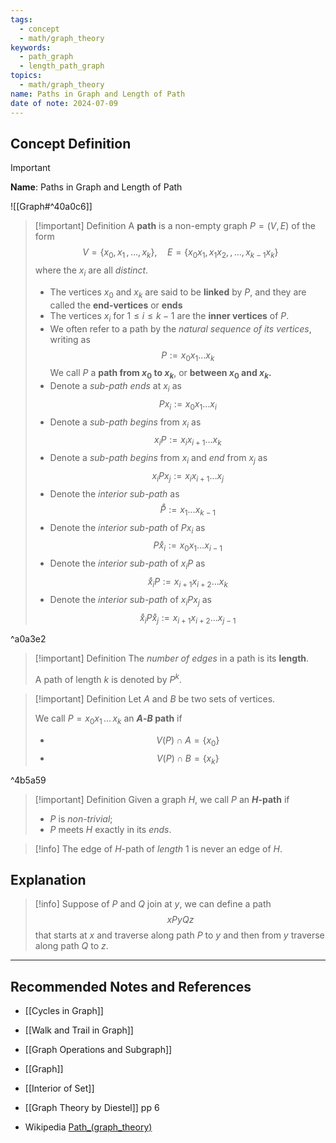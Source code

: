 ```yaml
---
tags:
  - concept
  - math/graph_theory
keywords:
  - path_graph
  - length_path_graph
topics:
  - math/graph_theory
name: Paths in Graph and Length of Path
date of note: 2024-07-09
---
```


## Concept Definition

>[!important]
>**Name**: Paths in Graph and Length of Path

![[Graph#^40a0c6]]


>[!important] Definition
>A **path** is a non-empty graph $P= (V, E)$ of the form
>$$
>V =\{ x_{0}, x_{1} \,{,}\ldots{,}\, x_{k} \}, \quad E = \{ x_{0}x_{1},\, x_{1}x_{2}, \,{,}\ldots{,}\,  x_{k-1}x_{k}\}
>$$
>where the $x_{i}$ are all *distinct*.
>- The vertices $x_{0}$ and $x_{k}$ are said to be **linked** by $P$, and they are called the **end-vertices** or **ends**
>- The vertices $x_{i}$ for $1 \le i \le k-1$ are the **inner vertices** of $P$.
>- We often refer to a path by the *natural sequence of its vertices*, writing as $$P := x_{0}x_{1}\ldots x_{k}$$ We call $P$ a **path from $x_{0}$ to $x_{k}$**, or **between  $x_{0}$ and $x_{k}$.**
>- Denote a *sub-path* *ends* at $x_{i}$ as $$Px_{i} := x_{0}x_{1}\ldots x_{i}$$
>- Denote a *sub-path* *begins* from $x_{i}$ as $$x_{i}P := x_{i}x_{i+1}\ldots x_{k}$$
>- Denote a *sub-path* *begins* from $x_{i}$ and *end* from $x_{j}$ as $$x_{i}Px_{j} := x_{i}x_{i+1}\ldots x_{j}$$
>- Denote the *interior sub-path* as $$\mathring{P} := x_{1}\ldots x_{k-1}$$
>- Denote the *interior sub-path* of $Px_{i}$ as $$P\mathring{x}_{i} := x_{0}x_{1}\ldots x_{i-1}$$
>- Denote the *interior sub-path* of $x_{i}P$ as $$\mathring{x}_{i}P := x_{i+1}x_{i+2}\ldots x_{k}$$
>- Denote the *interior sub-path* of $x_{i}Px_{j}$ as $$\mathring{x}_{i}P\mathring{x}_{j} := x_{i+1}x_{i+2}\ldots x_{j-1}$$

^a0a3e2


>[!important] Definition
>The *number of edges* in a path is its **length**.
>
>A path of length $k$ is denoted by $P^k$.

>[!important] Definition
>Let $A$ and $B$ be two sets of vertices. 
>
>We call $P = x_{0}x_{1}\,{}\ldots{}\,x_{k}$ an **$A$-$B$ path** if 
>- $$V(P) \cap A = \{ x_{0} \}$$
>- $$V(P) \cap B = \{ x_{k} \}$$

^4b5a59

>[!important] Definition
>Given a graph $H$, we call $P$ an **$H$-path** if 
>- $P$ is *non-trivial*;
>- $P$ meets $H$ exactly in its *ends*.

>[!info]
>The edge of $H$-path of *length* $1$ is never an edge of $H$.

## Explanation


>[!info]
>Suppose of $P$ and $Q$ join at $y$, we can define a path $$xPyQz$$ that starts at $x$ and traverse along path $P$ to $y$ and then from $y$ traverse along path $Q$ to $z$. 




-----------
##  Recommended Notes and References

- [[Cycles in Graph]]
- [[Walk and Trail in Graph]]
- [[Graph Operations and Subgraph]]
- [[Graph]]

- [[Interior of Set]]

- [[Graph Theory by Diestel]] pp 6
- Wikipedia [Path_(graph_theory)](https://en.wikipedia.org/wiki/Path_(graph_theory))